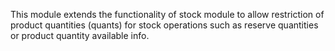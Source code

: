 This module extends the functionality of stock module to allow
restriction of product quantities (quants) for stock operations such as
reserve quantities or product quantity available info.
